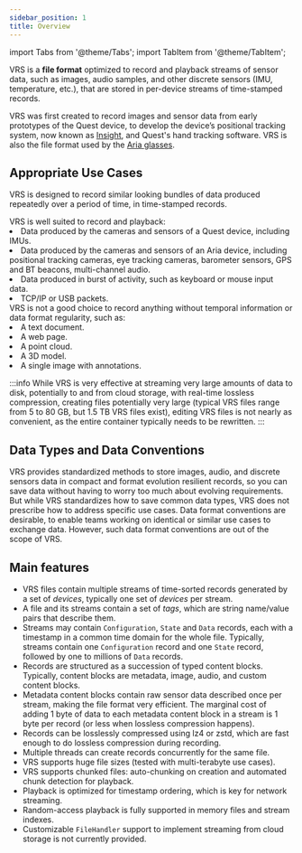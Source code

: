 ```yaml
---
sidebar_position: 1
title: Overview
---
```


import Tabs from '@theme/Tabs'; import TabItem from '@theme/TabItem';

VRS is a **file format** optimized to record and playback streams of sensor data, such as images, audio samples, and other discrete sensors (IMU, temperature, etc.), that are stored in per-device streams of time-stamped records.

VRS was first created to record images and sensor data from early prototypes of the Quest device, to develop the device’s positional tracking system, now known as [Insight](https://ai.facebook.com/blog/powered-by-ai-oculus-insight/), and Quest's hand tracking software. VRS is also the file format used by the [Aria glasses](https://about.facebook.com/realitylabs/projectaria/).

## Appropriate Use Cases

VRS is designed to record similar looking bundles of data produced repeatedly over a period of time, in time-stamped records.

<Tabs>

  <TabItem value="good_cases" label="Valid Use Cases" default>
VRS is well suited to record and playback:
<li>Data produced by the cameras and sensors of a Quest device, including IMUs.</li>
<li>Data produced by the cameras and sensors of an Aria device, including positional tracking cameras, eye tracking cameras, barometer sensors, GPS and BT beacons, multi-channel audio.</li>
<li>Data produced in burst of activity, such as keyboard or mouse input data.</li>
<li>TCP/IP or USB packets.</li>
  </TabItem>

  <TabItem value="bad_cases" label="Invalid Use Cases">
VRS is not a good choice to record anything without temporal information or data format regularity, such as:
<li>A text document.</li>
<li>A web page.</li>
<li>A point cloud.</li>
<li>A 3D model.</li>
<li>A single image with annotations.</li>
  </TabItem>

</Tabs>

<!-- prettier-ignore -->
:::info
While VRS is very effective at streaming very large amounts of data to disk, potentially to and from cloud storage, with real-time lossless compression, creating files potentially very large (typical VRS files range from 5 to 80 GB, but 1.5 TB VRS files exist), editing VRS files is not nearly as convenient, as the entire container typically needs to be rewritten.
:::

## Data Types and Data Conventions

VRS provides standardized methods to store images, audio, and discrete sensors data in compact and format evolution resilient records, so you can save data without having to worry too much about evolving requirements. But while VRS standardizes how to save common data types, VRS does not prescribe how to address specific use cases. Data format conventions are desirable, to enable teams working on identical or similar use cases to exchange data. However, such data format conventions are out of the scope of VRS.

## Main features

- VRS files contain multiple streams of time-sorted records generated by a set of _devices_, typically one set of _devices_ per stream.
- A file and its streams contain a set of _tags_, which are string name/value pairs that describe them.
- Streams may contain `Configuration`, `State` and `Data` records, each with a timestamp in a common time domain for the whole file. Typically, streams contain one `Configuration` record and one `State` record, followed by one to millions of `Data` records.
- Records are structured as a succession of typed content blocks. Typically, content blocks are metadata, image, audio, and custom content blocks.
- Metadata content blocks contain raw sensor data described once per stream, making the file format very efficient. The marginal cost of adding 1 byte of data to each metadata content block in a stream is 1 byte per record (or less when lossless compression happens).
- Records can be losslessly compressed using lz4 or zstd, which are fast enough to do lossless compression during recording.
- Multiple threads can create records concurrently for the same file.
- VRS supports huge file sizes (tested with multi-terabyte use cases).
- VRS supports chunked files: auto-chunking on creation and automated chunk detection for playback.
- Playback is optimized for timestamp ordering, which is key for network streaming.
- Random-access playback is fully supported in memory files and stream indexes.
- Customizable `FileHandler` support to implement streaming from cloud storage is not currently provided.
